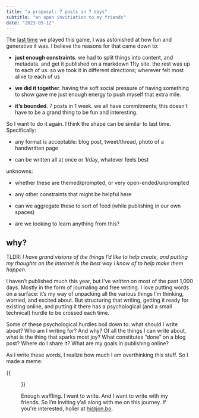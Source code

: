 ```yaml
---
title: "a proposal: 7 posts in 7 days"
subtitle: "an open invitiation to my friends"
date: "2023-05-12"
---
```


The [last time](https://buzzard.life/games/buzzard-04/) we played this game, I was astonished at how fun and generative it was. I believe the reasons for that came down to:

- **just enough constraints**. we had to split things into content, and metadata. and get it published on a markdown 11ty site. the rest was up to each of us. so we took it in different directions; wherever felt most alive to each of us

- **we did it together**. having the soft social pressure of having something to show gave me just enough energy to push myself that extra mile.

- **it’s bounded**. 7 posts in 1 week. we all have commitments; this doesn’t have to be a grand thing to be fun and interesting.

So I want to do it again. I think the shape can be similar to last time. Specifically: 

- any format is acceptable: blog post, tweet/thread, photo of a handwritten page

- can be written all at once or 1/day, whatever feels best

unknowns:

- whether these are themed/prompted, or very open-ended/unprompted

- any other constraints that might be helpful here

- can we aggregate these to sort of feed (while publishing in our own spaces)

- are we looking to learn anything from this?

## why? 
	
TLDR: _I have grand visions of the things I’d like to help create, and putting my thoughts on the internet is the best way I know of to help make them happen._

I haven’t published much this year, but I’ve *written* on most of the past 1,000 days. Mostly in the form of journaling and free writing. I love putting words on a surface: it’s my way of unpacking all the various things I’m thinking, worried, and excited about. But structuring that writing, getting it ready for existing online, and putting it there has a psychological (and a small technical) hurdle to be crossed each time. 

Some of these psychological hurdles boil down to: what should I write about? Who am I writing for? And why? Of all the things I can write about, what is the thing that sparks most joy? What constitutes “done” on a blog post? Where do I share it? What are my goals in publishing online?

As I write these words, I realize how much I am overthinking this stuff. So I made a meme:

{{<figure src="/meme.jpg" position="center">}}

Enough waffling. I want to write. And I want to write with my friends. So I’m inviting y’all along with me on this journey. If you're interested, holler at [hi@jon.bo](mailto:hi@jon.bo).